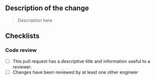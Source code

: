 ## Description of the change
> Description here
## Checklists
### Code review 
- [ ]  This pull request has a descriptive title and information useful to a reviewer. 
- [ ] Changes have been reviewed by at least one other engineer